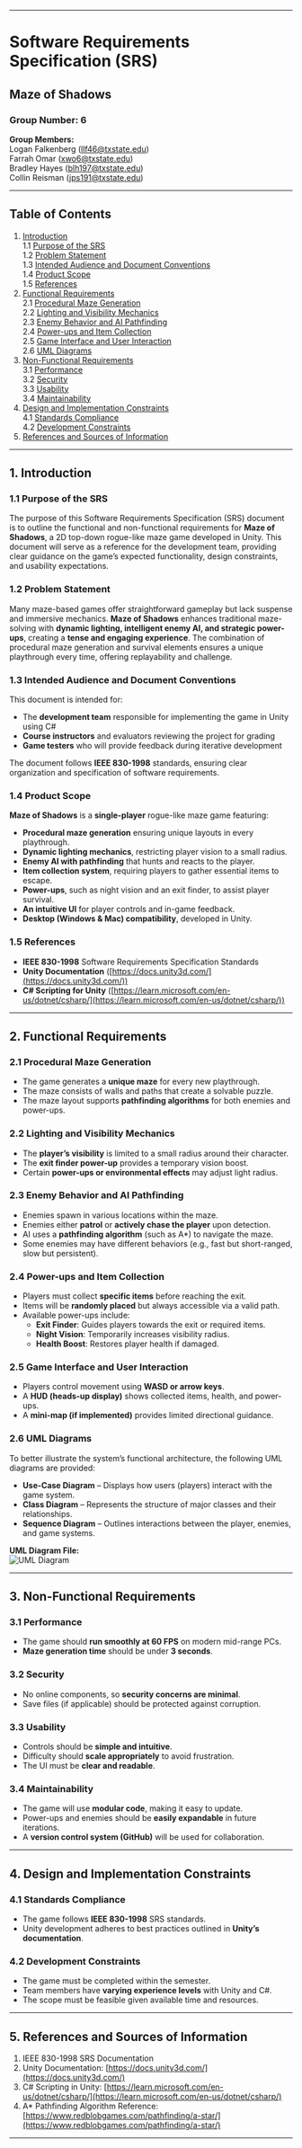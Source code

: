 
---

# Software Requirements Specification (SRS)

## Maze of Shadows

### Group Number: 6

**Group Members:**  
Logan Falkenberg ([llf46@txstate.edu](mailto:llf46@txstate.edu))  
Farrah Omar ([xwo6@txstate.edu](mailto:xwo6@txstate.edu))  
Bradley Hayes ([blh197@txstate.edu](mailto:blh197@txstate.edu))  
Collin Reisman ([jps191@txstate.edu](mailto:jps191@txstate.edu))  

---

## Table of Contents

1. [Introduction](#1-introduction)  
    1.1 [Purpose of the SRS](#11-purpose-of-the-srs)  
    1.2 [Problem Statement](#12-problem-statement)  
    1.3 [Intended Audience and Document Conventions](#13-intended-audience-and-document-conventions)  
    1.4 [Product Scope](#14-product-scope)  
    1.5 [References](#15-references)  
2. [Functional Requirements](#2-functional-requirements)  
    2.1 [Procedural Maze Generation](#21-procedural-maze-generation)  
    2.2 [Lighting and Visibility Mechanics](#22-lighting-and-visibility-mechanics)  
    2.3 [Enemy Behavior and AI Pathfinding](#23-enemy-behavior-and-ai-pathfinding)  
    2.4 [Power-ups and Item Collection](#24-power-ups-and-item-collection)  
    2.5 [Game Interface and User Interaction](#25-game-interface-and-user-interaction)  
    2.6 [UML Diagrams](#26-uml-diagrams)  
3. [Non-Functional Requirements](#3-non-functional-requirements)  
    3.1 [Performance](#31-performance)  
    3.2 [Security](#32-security)  
    3.3 [Usability](#33-usability)  
    3.4 [Maintainability](#34-maintainability)  
4. [Design and Implementation Constraints](#4-design-and-implementation-constraints)  
    4.1 [Standards Compliance](#41-standards-compliance)  
    4.2 [Development Constraints](#42-development-constraints)  
5. [References and Sources of Information](#5-references-and-sources-of-information)  

---

## 1. Introduction

### 1.1 Purpose of the SRS
The purpose of this Software Requirements Specification (SRS) document is to outline the functional and non-functional requirements for **Maze of Shadows**, a 2D top-down rogue-like maze game developed in Unity. This document will serve as a reference for the development team, providing clear guidance on the game’s expected functionality, design constraints, and usability expectations.

### 1.2 Problem Statement
Many maze-based games offer straightforward gameplay but lack suspense and immersive mechanics. **Maze of Shadows** enhances traditional maze-solving with **dynamic lighting, intelligent enemy AI, and strategic power-ups**, creating a **tense and engaging experience**. The combination of procedural maze generation and survival elements ensures a unique playthrough every time, offering replayability and challenge.

### 1.3 Intended Audience and Document Conventions
This document is intended for:
- The **development team** responsible for implementing the game in Unity using C#  
- **Course instructors** and evaluators reviewing the project for grading  
- **Game testers** who will provide feedback during iterative development  

The document follows **IEEE 830-1998** standards, ensuring clear organization and specification of software requirements.

### 1.4 Product Scope
**Maze of Shadows** is a **single-player** rogue-like maze game featuring:
- **Procedural maze generation** ensuring unique layouts in every playthrough.
- **Dynamic lighting mechanics**, restricting player vision to a small radius.
- **Enemy AI with pathfinding** that hunts and reacts to the player.
- **Item collection system**, requiring players to gather essential items to escape.
- **Power-ups**, such as night vision and an exit finder, to assist player survival.
- **An intuitive UI** for player controls and in-game feedback.
- **Desktop (Windows & Mac) compatibility**, developed in Unity.

### 1.5 References
- **IEEE 830-1998** Software Requirements Specification Standards  
- **Unity Documentation** ([https://docs.unity3d.com/](https://docs.unity3d.com/))  
- **C# Scripting for Unity** ([https://learn.microsoft.com/en-us/dotnet/csharp/](https://learn.microsoft.com/en-us/dotnet/csharp/))  

---

## 2. Functional Requirements

### 2.1 Procedural Maze Generation
- The game generates a **unique maze** for every new playthrough.
- The maze consists of walls and paths that create a solvable puzzle.
- The maze layout supports **pathfinding algorithms** for both enemies and power-ups.

### 2.2 Lighting and Visibility Mechanics
- The **player’s visibility** is limited to a small radius around their character.
- The **exit finder power-up** provides a temporary vision boost.
- Certain **power-ups or environmental effects** may adjust light radius.

### 2.3 Enemy Behavior and AI Pathfinding
- Enemies spawn in various locations within the maze.
- Enemies either **patrol** or **actively chase the player** upon detection.
- AI uses a **pathfinding algorithm** (such as A*) to navigate the maze.
- Some enemies may have different behaviors (e.g., fast but short-ranged, slow but persistent).

### 2.4 Power-ups and Item Collection
- Players must collect **specific items** before reaching the exit.
- Items will be **randomly placed** but always accessible via a valid path.
- Available power-ups include:
  - **Exit Finder**: Guides players towards the exit or required items.
  - **Night Vision**: Temporarily increases visibility radius.
  - **Health Boost**: Restores player health if damaged.

### 2.5 Game Interface and User Interaction
- Players control movement using **WASD or arrow keys**.
- A **HUD (heads-up display)** shows collected items, health, and power-ups.
- A **mini-map (if implemented)** provides limited directional guidance.

### 2.6 UML Diagrams
To better illustrate the system’s functional architecture, the following UML diagrams are provided:
- **Use-Case Diagram** – Displays how users (players) interact with the game system.
- **Class Diagram** – Represents the structure of major classes and their relationships.
- **Sequence Diagram** – Outlines interactions between the player, enemies, and game systems.

**UML Diagram File:**  
![UML Diagram](./assets/uml.png)  

---

## 3. Non-Functional Requirements

### 3.1 Performance
- The game should **run smoothly at 60 FPS** on modern mid-range PCs.
- **Maze generation time** should be under **3 seconds**.

### 3.2 Security
- No online components, so **security concerns are minimal**.
- Save files (if applicable) should be protected against corruption.

### 3.3 Usability
- Controls should be **simple and intuitive**.
- Difficulty should **scale appropriately** to avoid frustration.
- The UI must be **clear and readable**.

### 3.4 Maintainability
- The game will use **modular code**, making it easy to update.
- Power-ups and enemies should be **easily expandable** in future iterations.
- A **version control system (GitHub)** will be used for collaboration.

---

## 4. Design and Implementation Constraints

### 4.1 Standards Compliance
- The game follows **IEEE 830-1998** SRS standards.
- Unity development adheres to best practices outlined in **Unity’s documentation**.

### 4.2 Development Constraints
- The game must be completed within the semester.
- Team members have **varying experience levels** with Unity and C#.
- The scope must be feasible given available time and resources.

---

## 5. References and Sources of Information
1. IEEE 830-1998 SRS Documentation  
2. Unity Documentation: [https://docs.unity3d.com/](https://docs.unity3d.com/)  
3. C# Scripting in Unity: [https://learn.microsoft.com/en-us/dotnet/csharp/](https://learn.microsoft.com/en-us/dotnet/csharp/)  
4. A* Pathfinding Algorithm Reference: [https://www.redblobgames.com/pathfinding/a-star/](https://www.redblobgames.com/pathfinding/a-star/)  

---
